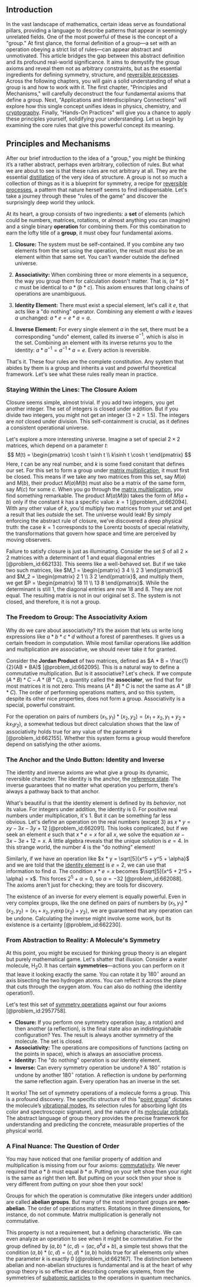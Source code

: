 ## Introduction
In the vast landscape of mathematics, certain ideas serve as foundational pillars, providing a language to describe patterns that appear in seemingly unrelated fields. One of the most powerful of these is the concept of a "group." At first glance, the formal definition of a group—a set with an operation obeying a strict list of rules—can appear abstract and unmotivated. This article bridges the gap between this abstract definition and its profound real-world significance. It aims to demystify the group axioms and reveal them not as arbitrary constraints, but as the essential ingredients for defining symmetry, structure, and [reversible processes](@article_id:276131). Across the following chapters, you will gain a solid understanding of what a group is and how to work with it. The first chapter, "Principles and Mechanisms," will carefully deconstruct the four fundamental axioms that define a group. Next, "Applications and Interdisciplinary Connections" will explore how this single concept unifies ideas in physics, chemistry, and [cryptography](@article_id:138672). Finally, "Hands-On Practices" will give you a chance to apply these principles yourself, solidifying your understanding. Let us begin by examining the core rules that give this powerful concept its meaning.

## Principles and Mechanisms

After our brief introduction to the idea of a "group," you might be thinking it’s a rather abstract, perhaps even arbitrary, collection of rules. But what we are about to see is that these rules are not arbitrary at all. They are the essential [distillation](@article_id:140166) of the very idea of structure. A group is not so much a collection of things as it is a blueprint for symmetry, a recipe for [reversible processes](@article_id:276131), a pattern that nature herself seems to find indispensable. Let's take a journey through these "rules of the game" and discover the surprisingly deep world they unlock.

At its heart, a group consists of two ingredients: a **set** of elements (which could be numbers, matrices, rotations, or almost anything you can imagine) and a single binary **operation** for combining them. For this combination to earn the lofty title of a **group**, it must obey four fundamental axioms.

1.  **Closure:** The system must be self-contained. If you combine any two elements from the set using the operation, the result must also be an element within that same set. You can't wander outside the defined universe.

2.  **Associativity:** When combining three or more elements in a sequence, the way you group them for calculation doesn't matter. That is, $(a * b) * c$ must be identical to $a * (b * c)$. This axiom ensures that long chains of operations are unambiguous.

3.  **Identity Element:** There must exist a special element, let's call it $e$, that acts like a "do nothing" operator. Combining any element $a$ with $e$ leaves $a$ unchanged: $a * e = e * a = a$.

4.  **Inverse Element:** For every single element $a$ in the set, there must be a corresponding "undo" element, called its inverse $a^{-1}$, which is also in the set. Combining an element with its inverse returns you to the identity: $a * a^{-1} = a^{-1} * a = e$. Every action is reversible.

That's it. These four rules are the complete constitution. Any system that abides by them is a group and inherits a vast and powerful theoretical framework. Let's see what these rules really mean in practice.

### Staying Within the Lines: The Closure Axiom

Closure seems simple, almost trivial. If you add two integers, you get another integer. The set of integers is closed under addition. But if you divide two integers, you might not get an integer ($3 \div 2 = 1.5$). The integers are *not* closed under division. This self-containment is crucial, as it defines a consistent operational universe.

Let's explore a more interesting universe. Imagine a set of special $2 \times 2$ matrices, which depend on a parameter $t$:
$$ M(t) = \begin{pmatrix} \cosh t  \sinh t \\ k\sinh t  \cosh t \end{pmatrix} $$
Here, $t$ can be any real number, and $k$ is some fixed constant that defines our set. For this set to form a group under [matrix multiplication](@article_id:155541), it must first be closed. This means if we take any two matrices from this set, say $M(a)$ and $M(b)$, their product $M(a)M(b)$ must also be a matrix of the same form, say $M(c)$ for some $c$. When you go through the [matrix multiplication](@article_id:155541), you find something remarkable. The product $M(a)M(b)$ takes the form of $M(a+b)$ only if the constant $k$ has a specific value: $k=1$ [@problem_id:662094]. With any other value of $k$, you'd multiply two matrices from your set and get a result that lies *outside* the set. The universe would leak! By simply enforcing the abstract rule of closure, we've discovered a deep physical truth: the case $k=1$ corresponds to the Lorentz boosts of special relativity, the transformations that govern how space and time are perceived by moving observers.

Failure to satisfy closure is just as illuminating. Consider the set $S$ of all $2 \times 2$ matrices with a determinant of 1 and equal diagonal entries [@problem_id:662133]. This seems like a well-behaved set. But if we take two such matrices, like $M_1 = \begin{pmatrix} 3  4 \\ 2  3 \end{pmatrix}$ and $M_2 = \begin{pmatrix} 2  1 \\ 3  2 \end{pmatrix}$, and multiply them, we get $P = \begin{pmatrix} 18  11 \\ 13  8 \end{pmatrix}$. While the determinant is still 1, the diagonal entries are now 18 and 8. They are not equal. The resulting matrix is not in our original set $S$. The system is not closed, and therefore, it is not a group.

### The Freedom to Group: The Associativity Axiom

Why do we care about associativity? It’s the axiom that lets us write long expressions like $a * b * c * d$ without a forest of parentheses. It gives us a certain freedom in computation. While most familiar operations like addition and multiplication are associative, we should never take it for granted.

Consider the **Jordan Product** of two matrices, defined as $A * B = \frac{1}{2}(AB + BA)$ [@problem_id:662095]. This is a natural way to define a commutative multiplication. But is it associative? Let's check. If we compute $(A * B) * C - A * (B * C)$, a quantity called the **associator**, we find that for most matrices it is not zero. This means $(A * B) * C$ is not the same as $A * (B * C)$. The order of performing operations matters, and so this system, despite its other nice properties, does not form a group. Associativity is a special, powerful constraint.

For the operation on pairs of numbers $(x_1, y_1) * (x_2, y_2) = (x_1 + x_2, y_1 + y_2 + k x_1 y_2)$, a somewhat tedious but direct calculation shows that the law of associativity holds true for any value of the parameter $k$ [@problem_id:662155]. Whether this system forms a group would therefore depend on satisfying the other axioms.

### The Anchor and the Undo Button: Identity and Inverse

The identity and inverse axioms are what give a group its dynamic, reversible character. The identity is the anchor, the [reference state](@article_id:150971). The inverse guarantees that no matter what operation you perform, there's always a pathway back to that anchor.

What's beautiful is that the identity element is defined by its *behavior*, not its value. For integers under addition, the identity is $0$. For positive real numbers under multiplication, it's $1$. But it can be something far less obvious. Let's define an operation on the real numbers (except 3) as $x * y = xy - 3x - 3y + 12$ [@problem_id:662091]. This looks complicated, but if we seek an element $e$ such that $x * e = x$ for all $x$, we solve the equation $xe - 3x - 3e + 12 = x$. A little algebra reveals that the unique solution is $e=4$. In this strange world, the number $4$ is the "do nothing" element!

Similarly, if we have an operation like $x * y = \sqrt[5]{x^5 + y^5 + \alpha}$ and we are told that the [identity element](@article_id:138827) is $e=2$, we can use that information to find $\alpha$. The condition $x*e = x$ becomes $\sqrt[5]{x^5 + 2^5 + \alpha} = x$. This forces $2^5 + \alpha = 0$, so $\alpha = -32$ [@problem_id:662088]. The axioms aren't just for checking; they are tools for discovery.

The existence of an inverse for every element is equally powerful. Even in very complex groups, like the one defined on pairs of numbers by $(x_1, y_1) * (x_2, y_2) = (x_1 + x_2, y_1 \exp(x_2) + y_2)$, we are guaranteed that any operation can be undone. Calculating the inverse might involve some work, but its existence is a certainty [@problem_id:662230].

### From Abstraction to Reality: A Molecule's Symmetry

At this point, you might be excused for thinking group theory is an elegant but purely mathematical game. Let's shatter that illusion. Consider a water molecule, $\text{H}_2\text{O}$. It has certain **symmetries**—actions you can perform on it that leave it looking exactly the same. You can rotate it by $180^\circ$ around an axis bisecting the two hydrogen atoms. You can reflect it across the plane that cuts through the oxygen atom. You can also do nothing (the identity operation!).

Let's test this set of [symmetry operations](@article_id:142904) against our four axioms [@problem_id:2957758].
- **Closure:** If you perform one symmetry operation (say, a rotation) and then another (a reflection), is the final state also an indistinguishable configuration? Yes. The result is always another symmetry of the molecule. The set is closed.
- **Associativity:** The operations are compositions of functions (acting on the points in space), which is always an associative process.
- **Identity:** The "do nothing" operation is our identity element.
- **Inverse:** Can every symmetry operation be undone? A $180^\circ$ rotation is undone by another $180^\circ$ rotation. A reflection is undone by performing the same reflection again. Every operation has an inverse in the set.

It works! The set of symmetry operations of a molecule forms a group. This is a profound discovery. The specific structure of this "[point group](@article_id:144508)" dictates the molecule’s [vibrational modes](@article_id:137394), its selection rules for absorbing light (its color and spectroscopic signature), and the nature of its [molecular orbitals](@article_id:265736). The abstract language of group theory provides the precise framework for understanding and predicting the concrete, measurable properties of the physical world.

### A Final Nuance: The Question of Order

You may have noticed that one familiar property of addition and multiplication is missing from our four axioms: [commutativity](@article_id:139746). We never required that $a * b$ must equal $b * a$. Putting on your left shoe then your right is the same as right then left. But putting on your sock then your shoe is very different from putting on your shoe then your sock!

Groups for which the operation is commutative (like integers under addition) are called **abelian groups**. But many of the most important groups are **non-abelian**. The order of operations matters. Rotations in three dimensions, for instance, do not commute. Matrix multiplication is generally not commutative.

This property is not a requirement, but a defining characteristic. We can even analyze an operation to see when it might be commutative. For the group defined by $(a,b) * (c,d) = (ac, a^k d + b)$, a simple test shows that the condition $(a,b) * (c,d) = (c,d) * (a,b)$ holds true for all elements only when the parameter $k$ is exactly $0$ [@problem_id:662167]. The distinction between abelian and non-abelian structures is fundamental and is at the heart of why group theory is so effective at describing complex systems, from the symmetries of [subatomic particles](@article_id:141998) to the operations in quantum mechanics.